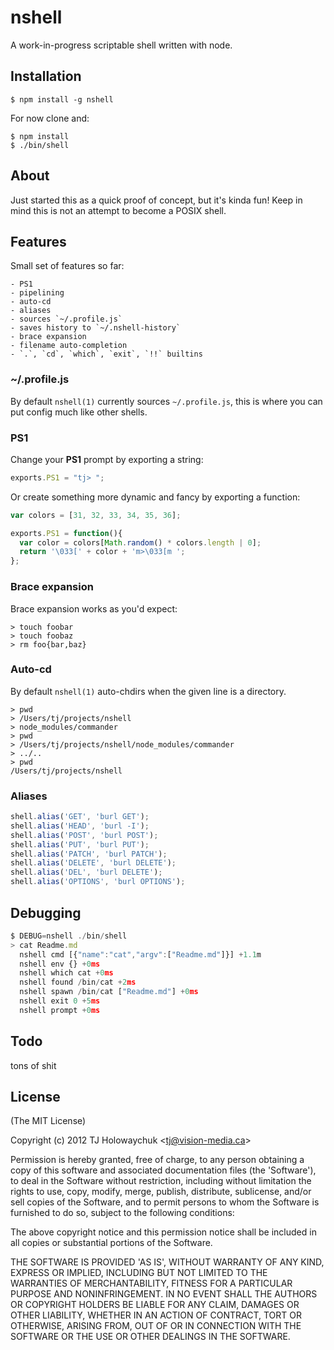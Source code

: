 
# nshell

  A work-in-progress scriptable shell written with node.

## Installation

    $ npm install -g nshell

 For now clone and:
 
    $ npm install
    $ ./bin/shell

## About

  Just started this as a quick proof of concept,
  but it's kinda fun! Keep in mind this is not an
  attempt to become a POSIX shell.

## Features

  Small set of features so far:
  
    - PS1
    - pipelining
    - auto-cd
    - aliases
    - sources `~/.profile.js`
    - saves history to `~/.nshell-history`
    - brace expansion
    - filename auto-completion
    - `.`, `cd`, `which`, `exit`, `!!` builtins

### ~/.profile.js

  By default `nshell(1)` currently sources `~/.profile.js`,
  this is where you can put config much like other shells.

### PS1

  Change your __PS1__ prompt by exporting a string:

```js
exports.PS1 = "tj> ";
```

  Or create something more dynamic and fancy
  by exporting a function:

```js
var colors = [31, 32, 33, 34, 35, 36];

exports.PS1 = function(){
  var color = colors[Math.random() * colors.length | 0];
  return '\033[' + color + 'm>\033[m ';
};
```

### Brace expansion

  Brace expansion works as you'd expect:

```
> touch foobar
> touch foobaz
> rm foo{bar,baz}
```

### Auto-cd

  By default `nshell(1)` auto-chdirs when
  the given line is a directory.

```
> pwd
> /Users/tj/projects/nshell
> node_modules/commander
> pwd
> /Users/tj/projects/nshell/node_modules/commander
> ../..
> pwd
/Users/tj/projects/nshell
```

### Aliases

```js
shell.alias('GET', 'burl GET');
shell.alias('HEAD', 'burl -I');
shell.alias('POST', 'burl POST');
shell.alias('PUT', 'burl PUT');
shell.alias('PATCH', 'burl PATCH');
shell.alias('DELETE', 'burl DELETE');
shell.alias('DEL', 'burl DELETE');
shell.alias('OPTIONS', 'burl OPTIONS');
```

## Debugging

```js
$ DEBUG=nshell ./bin/shell
> cat Readme.md
  nshell cmd [{"name":"cat","argv":["Readme.md"]}] +1.1m
  nshell env {} +0ms
  nshell which cat +0ms
  nshell found /bin/cat +2ms
  nshell spawn /bin/cat ["Readme.md"] +0ms
  nshell exit 0 +5ms
  nshell prompt +0ms
```

## Todo

  tons of shit

## License 

(The MIT License)

Copyright (c) 2012 TJ Holowaychuk &lt;tj@vision-media.ca&gt;

Permission is hereby granted, free of charge, to any person obtaining
a copy of this software and associated documentation files (the
'Software'), to deal in the Software without restriction, including
without limitation the rights to use, copy, modify, merge, publish,
distribute, sublicense, and/or sell copies of the Software, and to
permit persons to whom the Software is furnished to do so, subject to
the following conditions:

The above copyright notice and this permission notice shall be
included in all copies or substantial portions of the Software.

THE SOFTWARE IS PROVIDED 'AS IS', WITHOUT WARRANTY OF ANY KIND,
EXPRESS OR IMPLIED, INCLUDING BUT NOT LIMITED TO THE WARRANTIES OF
MERCHANTABILITY, FITNESS FOR A PARTICULAR PURPOSE AND NONINFRINGEMENT.
IN NO EVENT SHALL THE AUTHORS OR COPYRIGHT HOLDERS BE LIABLE FOR ANY
CLAIM, DAMAGES OR OTHER LIABILITY, WHETHER IN AN ACTION OF CONTRACT,
TORT OR OTHERWISE, ARISING FROM, OUT OF OR IN CONNECTION WITH THE
SOFTWARE OR THE USE OR OTHER DEALINGS IN THE SOFTWARE.
